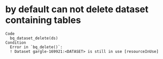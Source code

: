# by default can not delete dataset containing tables

    Code
      bq_dataset_delete(ds)
    Condition
      Error in `bq_delete()`:
      ! Dataset gargle-169921:<DATASET> is still in use [resourceInUse]

